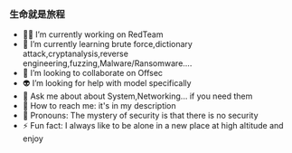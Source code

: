### 生命就是旅程 

- 🕵️‍♂️ I’m currently working on RedTeam 
- 🌴 I’m currently learning brute force,dictionary attack,cryptanalysis,reverse engineering,fuzzing,Malware/Ransomware....
- 💎 I’m looking to collaborate on Offsec
- 👽 I’m looking for help with model specifically
- 💬 Ask me about about System,Networking... if you need them
- 👀 How to reach me: it's in my description
- 🙂 Pronouns: The mystery of security is that there is no security
- ⚡ Fun fact: I always like to be alone in a new place at high altitude and enjoy

